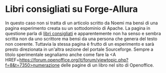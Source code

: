 # Libri consigliati su Forge-Allura
In questo caso non si tratta di un articolo scritto da Noemi ma bensì di una pagina esperimento creata su un sottodominio di Apache.
La pagina in questione parla di <A HREF=https://forge-allura.apache.org/u/mario-libro/da-leggere/>libri consigliati</A> e apparentemente non ha senso e sembra scritta non da uno scrittore ma bensì da una persona che genera del testo non coerente.
Tuttavia la stessa pagina è frutto di un esperimento e sarà presto direzionata in un'altra sezione del portale Sourceforge.
Sempre a titolo sperimentale segnaliamo anche come fare la <A HREF=https://forum.openoffice.org/it/forum/viewtopic.php?f=8&t=7350>numerazione delle pagine di un libro</A> nel sito di Openoffice.
